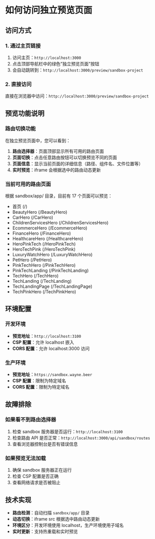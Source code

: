 # 如何访问独立预览页面

## 访问方式

### 1. 通过主页链接

1. 访问主页：`http://localhost:3000`
2. 点击顶部导航栏中的绿色"独立预览页面"按钮
3. 会自动跳转到：`http://localhost:3000/preview/sandbox-project`

### 2. 直接访问

直接在浏览器中访问：`http://localhost:3000/preview/sandbox-project`

## 预览功能说明

### 路由切换功能

在独立预览页面中，您可以看到：

1. **路由选择器**：页面顶部显示所有可用的路由页面
2. **页面切换**：点击任意路由按钮可以切换预览不同的页面
3. **页面信息**：显示当前页面的详细信息（路径、组件名、文件位置等）
4. **实时预览**：iframe 会根据选中的路由动态更新

### 当前可用的路由页面

根据 sandbox/app/ 目录，目前有 17 个页面可以预览：

- 首页 (/)
- BeautyHero (/BeautyHero)
- CarHero (/CarHero)
- ChildrenServicesHero (/ChildrenServicesHero)
- EcommerceHero (/EcommerceHero)
- FinanceHero (/FinanceHero)
- HealthcareHero (/HealthcareHero)
- HeroPinkTech (/HeroPinkTech)
- HeroTechPink (/HeroTechPink)
- LuxuryWatchHero (/LuxuryWatchHero)
- PetHero (/PetHero)
- PinkTechHero (/PinkTechHero)
- PinkTechLanding (/PinkTechLanding)
- TechHero (/TechHero)
- TechLanding (/TechLanding)
- TechLandingPage (/TechLandingPage)
- TechPinkHero (/TechPinkHero)

## 环境配置

### 开发环境

- **预览地址**：`http://localhost:3100`
- **CSP 配置**：允许 localhost 嵌入
- **CORS 配置**：允许 localhost:3000 访问

### 生产环境

- **预览地址**：`https://sandbox.wayne.beer`
- **CSP 配置**：限制为特定域名
- **CORS 配置**：限制为特定域名

## 故障排除

### 如果看不到路由选择器

1. 检查 sandbox 服务器是否运行：`http://localhost:3100`
2. 检查路由 API 是否正常：`http://localhost:3000/api/sandbox/routes`
3. 查看浏览器控制台是否有错误信息

### 如果预览无法加载

1. 确保 sandbox 服务器正在运行
2. 检查 CSP 配置是否正确
3. 查看网络请求是否被阻止

## 技术实现

- **路由检测**：自动扫描 `sandbox/app/` 目录
- **动态切换**：iframe src 根据选中路由动态更新
- **环境区分**：开发环境使用 localhost，生产环境使用子域名
- **实时更新**：支持热重载和实时预览
